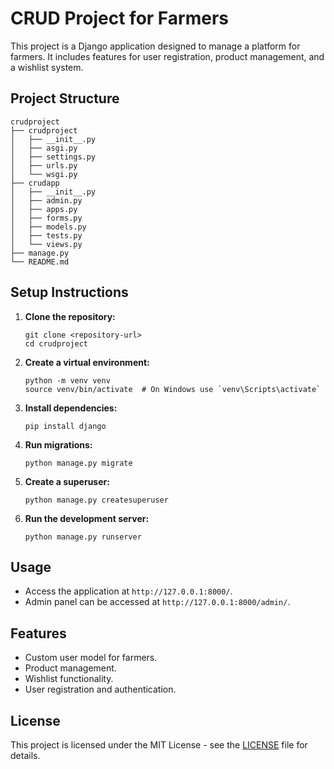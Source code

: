 # CRUD Project for Farmers

This project is a Django application designed to manage a platform for farmers. It includes features for user registration, product management, and a wishlist system.

## Project Structure

```
crudproject
├── crudproject
│   ├── __init__.py
│   ├── asgi.py
│   ├── settings.py
│   ├── urls.py
│   └── wsgi.py
├── crudapp
│   ├── __init__.py
│   ├── admin.py
│   ├── apps.py
│   ├── forms.py
│   ├── models.py
│   ├── tests.py
│   └── views.py
├── manage.py
└── README.md
```

## Setup Instructions

1. **Clone the repository:**
   ```
   git clone <repository-url>
   cd crudproject
   ```

2. **Create a virtual environment:**
   ```
   python -m venv venv
   source venv/bin/activate  # On Windows use `venv\Scripts\activate`
   ```

3. **Install dependencies:**
   ```
   pip install django
   ```

4. **Run migrations:**
   ```
   python manage.py migrate
   ```

5. **Create a superuser:**
   ```
   python manage.py createsuperuser
   ```

6. **Run the development server:**
   ```
   python manage.py runserver
   ```

## Usage

- Access the application at `http://127.0.0.1:8000/`.
- Admin panel can be accessed at `http://127.0.0.1:8000/admin/`.

## Features

- Custom user model for farmers.
- Product management.
- Wishlist functionality.
- User registration and authentication.

## License

This project is licensed under the MIT License - see the [LICENSE](LICENSE) file for details.